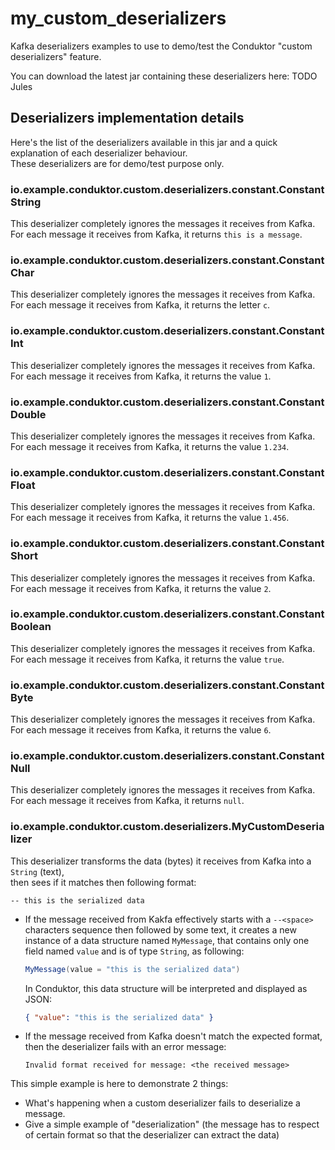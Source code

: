 # my_custom_deserializers

Kafka deserializers examples to use to demo/test the Conduktor "custom deserializers" feature.

You can download the latest jar containing these deserializers here: TODO Jules

## Deserializers implementation details

Here's the list of the deserializers available in this jar and a quick explanation of each deserializer behaviour.    
These deserializers are for demo/test purpose only.

### io.example.conduktor.custom.deserializers.constant.ConstantString

This deserializer completely ignores the messages it receives from Kafka.     
For each message it receives from Kafka, it returns `this is a message`.

### io.example.conduktor.custom.deserializers.constant.ConstantChar

This deserializer completely ignores the messages it receives from Kafka.     
For each message it receives from Kafka, it returns the letter `c`.

### io.example.conduktor.custom.deserializers.constant.ConstantInt

This deserializer completely ignores the messages it receives from Kafka.     
For each message it receives from Kafka, it returns the value `1`.

### io.example.conduktor.custom.deserializers.constant.ConstantDouble

This deserializer completely ignores the messages it receives from Kafka.     
For each message it receives from Kafka, it returns the value `1.234`.

### io.example.conduktor.custom.deserializers.constant.ConstantFloat

This deserializer completely ignores the messages it receives from Kafka.     
For each message it receives from Kafka, it returns the value `1.456`.

### io.example.conduktor.custom.deserializers.constant.ConstantShort

This deserializer completely ignores the messages it receives from Kafka.     
For each message it receives from Kafka, it returns the value `2`.

### io.example.conduktor.custom.deserializers.constant.ConstantBoolean

This deserializer completely ignores the messages it receives from Kafka.     
For each message it receives from Kafka, it returns the value `true`.

### io.example.conduktor.custom.deserializers.constant.ConstantByte

This deserializer completely ignores the messages it receives from Kafka.     
For each message it receives from Kafka, it returns the value `6`.

### io.example.conduktor.custom.deserializers.constant.ConstantNull

This deserializer completely ignores the messages it receives from Kafka.     
For each message it receives from Kafka, it returns `null`.

### io.example.conduktor.custom.deserializers.MyCustomDeserializer

This deserializer transforms the data (bytes) it receives from Kafka into a `String` (text),     
then sees if it matches then following format:
```
-- this is the serialized data
```
- If the message received from Kakfa effectively starts with a `--<space>` characters sequence then followed by some text, 
it creates a new instance of a data structure named `MyMessage`, that contains only one field named `value` and is of type `String`, as following:     
    ```scala
    MyMessage(value = "this is the serialized data")
    ```

    In Conduktor, this data structure will be interpreted and displayed as JSON:     
    ```json
    { "value": "this is the serialized data" }
    ```
  
- If the message received from Kafka doesn't match the expected format, then the deserializer fails with an error message:
  ```
  Invalid format received for message: <the received message>
  ```

This simple example is here to demonstrate 2 things:
  - What's happening when a custom deserializer fails to deserialize a message.
  - Give a simple example of "deserialization" (the message has to respect of certain format so that the deserializer can extract the data)




